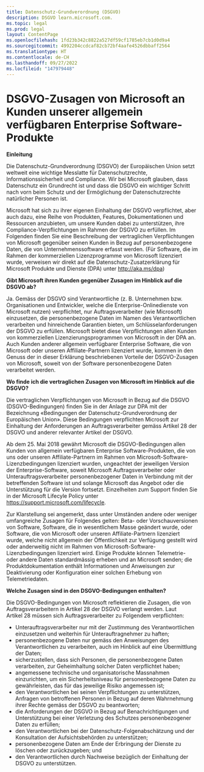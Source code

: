 ```yaml
---
title: Datenschutz-Grundverordnung (DSGVO)
description: DSGVO learn.microsoft.com.
ms.topic: legal
ms.prod: legal
layout: ContentPage
ms.openlocfilehash: 1fd23b342c8822a527df59cf1785eb7cb1d0d9a4
ms.sourcegitcommit: 4992204ccdcaf82cb72bf4aafe4526dbbaff2564
ms.translationtype: HT
ms.contentlocale: de-CH
ms.lasthandoff: 09/27/2022
ms.locfileid: "147979448"
---
```

# <a name="microsofts-gdpr-commitments-to-customers-of-our-generally-available-enterprise-software-products"></a>DSGVO-Zusagen von Microsoft an Kunden unserer allgemein verfügbaren Enterprise Software-Produkte

**Einleitung**

Die Datenschutz-Grundverordnung (DSGVO) der Europäischen Union setzt weltweit eine wichtige Messlatte für Datenschutzrechte, Informationssicherheit und Compliance. Wir bei Microsoft glauben, dass Datenschutz ein Grundrecht ist und dass die DSGVO ein wichtiger Schritt nach vorn beim Schutz und der Ermöglichung der Datenschutzrechte natürlicher Personen ist.     

Microsoft hat sich zu ihrer eigenen Einhaltung der DSGVO verpflichtet, aber auch dazu, eine Reihe von Produkten, Features, Dokumentationen und Ressourcen anzubieten, um unsere Kunden dabei zu unterstützen, ihre Compliance-Verpflichtungen im Rahmen der DSGVO zu erfüllen. Im Folgenden finden Sie eine Beschreibung der vertraglichen Verpflichtungen von Microsoft gegenüber seinen Kunden in Bezug auf personenbezogene Daten, die von Unternehmenssoftware erfasst werden. (Für Software, die im Rahmen der kommerziellen Lizenzprogramme von Microsoft lizenziert wurde, verweisen wir direkt auf die Datenschutz-Zusatzerklärung für Microsoft Produkte und Dienste (DPA) unter http://aka.ms/dpa)

**Gibt Microsoft ihren Kunden gegenüber Zusagen im Hinblick auf die DSGVO ab?**

Ja. Gemäss der DSGVO sind Verantwortliche (z. B. Unternehmen bzw. Organisationen und Entwickler, welche die Enterprise-Onlinedienste von Microsoft nutzen) verpflichtet, nur Auftragsverarbeiter (wie Microsoft) einzusetzen, die personenbezogene Daten im Namen des Verantwortlichen verarbeiten und hinreichende Garantien bieten, um Schlüsselanforderungen der DSGVO zu erfüllen. Microsoft bietet diese Verpflichtungen allen Kunden von kommerziellen Lizenzierungsprogrammen von Microsoft in der DPA an. Auch Kunden anderer allgemein verfügbarer Enterprise Software, die von Microsoft oder unseren Affiliate-Partnern lizenziert wurde, kommen in den Genuss der in dieser Erklärung beschriebenen Vorteile der DSGVO-Zusagen von Microsoft, soweit von der Software personenbezogene Daten verarbeitet werden.

**Wo finde ich die vertraglichen Zusagen von Microsoft im Hinblick auf die DSGVO?**

Die vertraglichen Verpflichtungen von Microsoft in Bezug auf die DSGVO (DSGVO-Bedingungen) finden Sie in der Anlage zur DPA mit der Bezeichnung «Bedingungen der Datenschutz-Grundverordnung der Europäischen Union». Diese Bedingungen verpflichten Microsoft zur Einhaltung der Anforderungen an Auftragsverarbeiter gemäss Artikel 28 der DSGVO und anderer relevanter Artikel der DSGVO. 

Ab dem 25. Mai 2018 gewährt Microsoft die DSGVO-Bedingungen allen Kunden von allgemein verfügbaren Enterprise Software-Produkten, die von uns oder unseren Affiliate-Partnern im Rahmen von Microsoft-Software-Lizenzbedingungen lizenziert wurden, ungeachtet der jeweiligen Version der Enterprise-Software, soweit Microsoft Auftragsverarbeiter oder Unterauftragsverarbeiter personenbezogener Daten in Verbindung mit der betreffenden Software ist und solange Microsoft das Angebot oder die Unterstützung für die Version fortsetzt. Einzelheiten zum Support finden Sie in der Microsoft Lifecyle Policy unter https://support.microsoft.com/lifecycle.

Zur Klarstellung sei angemerkt, dass unter Umständen andere oder weniger umfangreiche Zusagen für Folgendes gelten: Beta- oder Vorschauversionen von Software, Software, die in wesentlichem Masse geändert wurde, oder Software, die von Microsoft oder unseren Affiliate-Partnern lizenziert wurde, welche nicht allgemein der Öffentlichkeit zur Verfügung gestellt wird oder anderweitig nicht im Rahmen von Microsoft-Software-Lizenzbedingungen lizenziert wird. Einige Produkte können Telemetrie- oder andere Daten standardmässig erheben und an Microsoft senden; die Produktdokumentation enthält Informationen und Anweisungen zur Deaktivierung oder Konfiguration einer solchen Erhebung von Telemetriedaten.

**Welche Zusagen sind in den DSGVO-Bedingungen enthalten?**

Die DSGVO-Bedingungen von Microsoft reflektieren die Zusagen, die von Auftragsverarbeitern in Artikel 28 der DSGVO verlangt werden.  Laut Artikel 28 müssen sich Auftragsverarbeiter zu Folgendem verpflichten:

-   Unterauftragsverarbeiter nur mit der Zustimmung des Verantwortlichen einzusetzen und weiterhin für Unterauftragnehmer zu haften;
-   personenbezogene Daten nur gemäss den Anweisungen des Verantwortlichen zu verarbeiten, auch im Hinblick auf eine Übermittlung der Daten;
-   sicherzustellen, dass sich Personen, die personenbezogene Daten verarbeiten, zur Geheimhaltung solcher Daten verpflichtet haben;
-   angemessene technische und organisatorische Massnahmen einzurichten, um ein Sicherheitsniveau für personenbezogene Daten zu gewährleisten, das für das jeweilige Risiko angemessen ist;
-   den Verantwortlichen bei seinen Verpflichtungen zu unterstützen, Anfragen von betroffenen Personen in Bezug auf deren Wahrnehmung ihrer Rechte gemäss der DSGVO zu beantworten;
-   die Anforderungen der DSGVO in Bezug auf Benachrichtigungen und Unterstützung bei einer Verletzung des Schutzes personenbezogener Daten zu erfüllen;
-   den Verantwortlichen bei der Datenschutz-Folgenabschätzung und der Konsultation der Aufsichtsbehörden zu unterstützen; 
-   personenbezogene Daten am Ende der Erbringung der Dienste zu löschen oder zurückzugeben; und
-   den Verantwortlichen durch Nachweise bezüglich der Einhaltung der DSGVO zu unterstützen.
